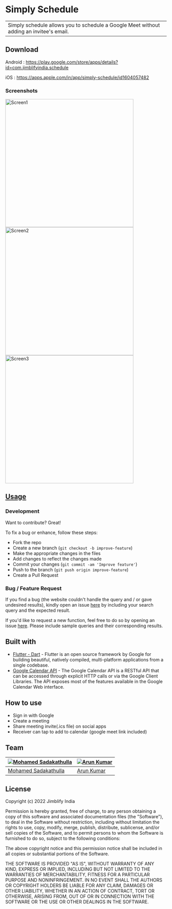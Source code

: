 # Simply Schedule
<table>
<tr>
<td>
  Simply schedule allows you to schedule a Google Meet without adding an invitee's email.
</td>
</tr>
</table>


## Download
Android :  https://play.google.com/store/apps/details?id=com.jimblifyindia.schedule

iOS :  https://apps.apple.com/in/app/simply-schedule/id1604057482


### Screenshots
<img src="https://user-images.githubusercontent.com/13837243/150495564-e4228c22-2849-40f9-b947-645e3a6850c3.png" height="400" alt="Screen1"/> 
<img src=“https://user-images.githubusercontent.com/13837243/150495600-721687f0-a05a-4430-bbe0-f9e0b6870fb9.png" height="400" alt="Screen2"/>
<img src=“https://user-images.githubusercontent.com/13837243/150495624-f6ff71d8-a542-4529-8cc5-d51d7277f879.png" height="400" alt="Screen3"/>


## [Usage](https://github.com/sadaks-me/simply_schedule) 

### Development
Want to contribute? Great!

To fix a bug or enhance, follow these steps:

- Fork the repo
- Create a new branch (`git checkout -b improve-feature`)
- Make the appropriate changes in the files
- Add changes to reflect the changes made
- Commit your changes (`git commit -am 'Improve feature'`)
- Push to the branch (`git push origin improve-feature`)
- Create a Pull Request 

### Bug / Feature Request

If you find a bug (the website couldn't handle the query and / or gave undesired results), kindly open an issue [here](https://github.com/sadaks-me/simply_schedule/issues/new) by including your search query and the expected result.

If you'd like to request a new function, feel free to do so by opening an issue [here](https://github.com/sadaks-me/simply_schedule/issues/new). Please include sample queries and their corresponding results.


## Built with 

- [Flutter - Dart](http://flutter.dev) - Flutter is an open source framework by Google for building beautiful, natively compiled, multi-platform applications from a single codebase.
- [Google Calendar API](https://developers.google.com/calendar/api/guides/overview) - The Google Calendar API is a RESTful API that can be accessed through explicit HTTP calls or via the Google Client Libraries. The API exposes most of the features available in the Google Calendar Web interface.


## How to use
- Sign in with Google
- Create a meeting
- Share meeting invite(.ics file) on social apps
- Receiver can tap to add to calendar (google meet link included)


## Team

[![Mohamed Sadakathulla](https://avatars.githubusercontent.com/u/13837243?v=4&s=144)](https://github.com/sadaks-me)  | [![Arun Kumar](https://avatars.githubusercontent.com/u/86380954?v=4&s=144)](https://github.com/arunkumar-ml-ai)
---|---
[Mohamed Sadakathulla](https://github.com/arunkumar-ml-ai) |[Arun Kumar](https://github.com/arunkumar-ml-ai)

## License

Copyright (c) 2022 Jimblify India

Permission is hereby granted, free of charge, to any person obtaining a copy
of this software and associated documentation files (the "Software"), to deal
in the Software without restriction, including without limitation the rights
to use, copy, modify, merge, publish, distribute, sublicense, and/or sell
copies of the Software, and to permit persons to whom the Software is
furnished to do so, subject to the following conditions:

The above copyright notice and this permission notice shall be included in all
copies or substantial portions of the Software.

THE SOFTWARE IS PROVIDED "AS IS", WITHOUT WARRANTY OF ANY KIND, EXPRESS OR
IMPLIED, INCLUDING BUT NOT LIMITED TO THE WARRANTIES OF MERCHANTABILITY,
FITNESS FOR A PARTICULAR PURPOSE AND NONINFRINGEMENT. IN NO EVENT SHALL THE
AUTHORS OR COPYRIGHT HOLDERS BE LIABLE FOR ANY CLAIM, DAMAGES OR OTHER
LIABILITY, WHETHER IN AN ACTION OF CONTRACT, TORT OR OTHERWISE, ARISING FROM,
OUT OF OR IN CONNECTION WITH THE SOFTWARE OR THE USE OR OTHER DEALINGS IN THE
SOFTWARE.
